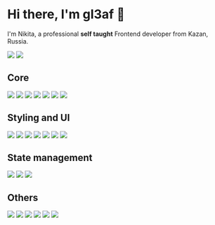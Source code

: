 # Hi there, I'm gl3af 👋

I'm Nikita, a professional **self taught** Frontend developer from Kazan, Russia.

[![](https://img.shields.io/badge/-🌈%20Website-FFF)](https://gl3af-dev.vercel.app/)
[![](https://img.shields.io/badge/-Telegram-FFF?&logo=Telegram)](https://t.me/gl3af)

## Core

![](https://img.shields.io/badge/-JavaScript-000?&logo=JavaScript)
![](https://img.shields.io/badge/-React-000?&logo=React)
![](https://img.shields.io/badge/-Next.js-000?&logo=Next.js)
![](https://img.shields.io/badge/-TypeScript-000?&logo=TypeScript)
![](https://img.shields.io/badge/-Git-000?&logo=Git)
![](https://img.shields.io/badge/-Vite-000?&logo=Vite)
![](https://img.shields.io/badge/-Webpack-000?&logo=Webpack)

## Styling and UI

![](https://img.shields.io/badge/-Tailwind-000?&logo=tailwindcss)
![](https://img.shields.io/badge/-CSS_Modules-000?&logo=css-modules)
![](https://img.shields.io/badge/-Sass-000?&logo=sass)
![](https://img.shields.io/badge/-CSS--in--JS-000?&logo=styledcomponents)
![](https://img.shields.io/badge/-MUI-000?&logo=mui)
![](https://img.shields.io/badge/-Mantine_UI-000?&logo=mantine)
![](https://img.shields.io/badge/-shadcnui-000?&logo=shadcnui)

## State management

![](https://img.shields.io/badge/-Redux-000?&logo=Redux)
![](https://img.shields.io/badge/-React_Query-000?&logo=reactquery)
![](https://img.shields.io/badge/-MobX-000?&logo=mobx)

## Others

![](https://img.shields.io/badge/-Jest-000?&logo=jest)
![](https://img.shields.io/badge/-Vitest-000?&logo=vitest)
![](https://img.shields.io/badge/-Figma-000?&logo=figma)
![](https://img.shields.io/badge/-Node.js-000?&logo=node.js)
![](https://img.shields.io/badge/-tRPC-000?&logo=trpc)
![](https://img.shields.io/badge/-GraphQL-000?&logo=graphql)
